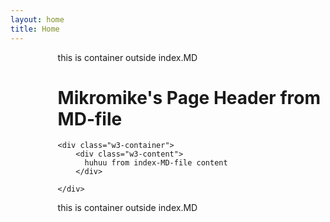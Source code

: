 ```yaml
---
layout: home
title: Home
---
```


<div style="margin-left:15%">
  this is container outside index.MD

  <div class="w3-container w3-Blue">
    <h1>Mikromike's Page Header from MD-file</h1>
    </div>

    <div class="w3-container">
        <div class="w3-content">
          huhuu from index-MD-file content
        </div>

    </div>

   this is container outside index.MD
</div>
